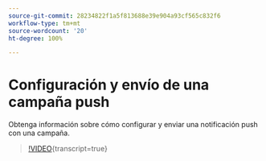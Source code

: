 ```yaml
---
source-git-commit: 28234822f1a5f813688e39e904a93cf565c832f6
workflow-type: tm+mt
source-wordcount: '20'
ht-degree: 100%

---
```

# Configuración y envío de una campaña push

Obtenga información sobre cómo configurar y enviar una notificación push con una campaña.

>[!VIDEO](https://video.tv.adobe.com/v/3422017/?learn=on){transcript=true}
